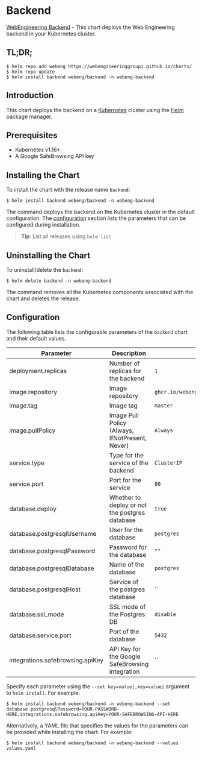 # Backend

[WebEngineering Backend](https://github.com/WebEngineeringGroupI/backend) - This chart deploys the Web Engineering backend in your Kubernetes cluster.

## TL;DR;

```console
$ helm repo add webeng https://webengineeringgroupi.github.io/charts/
$ helm repo update
$ helm install backend webeng/backend -n webeng-backend
```

## Introduction

This chart deploys the backend on a [Kubernetes](http://kubernetes.io) cluster using the [Helm](https://helm.sh) package manager.

## Prerequisites

- Kubernetes v1.16+
- A Google SafeBrowsing API key

## Installing the Chart

To install the chart with the release name `backend`:

```console
$ helm install backend webeng/backend -n webeng-backend
```

The command deploys the backend on the Kubernetes cluster in the default configuration. The [configuration](#configuration) section lists the parameters that can be configured during installation.

> **Tip**: List all releases using `helm list`

## Uninstalling the Chart

To uninstall/delete the `backend`:

```console
$ helm delete backend -n webeng-backend
```

The command removes all the Kubernetes components associated with the chart and deletes the release.

## Configuration

The following table lists the configurable parameters of the `backend` chart and their default values.

|            Parameter             |                   Description                   |                Default                 |
|----------------------------------|-------------------------------------------------|----------------------------------------|
| deployment.replicas              | Number of replicas for the backend              | `1`                                    |
| image.repository                 | Image repository                                | `ghcr.io/webengineeringgroupi/backend` |
| image.tag                        | Image tag                                       | `master`                               |
| image.pullPolicy                 | Image Pull Policy (Always, IfNotPresent, Never) | `Always`                               |
| service.type                     | Type for the service of the backend             | `ClusterIP`                            |
| service.port                     | Port for the service                            | `80`                                   |
| database.deploy                  | Whether to deploy or not the postgres database  | `true`                                 |
| database.postgresqlUsername      | User for the database                           | `postgres`                             |
| database.postgresqlPassword      | Password for the database                       | `""`                                   |
| database.postgresqlDatabase      | Name of the database                            | `postgres`                             |
| database.postgresqlHost          | Service of the postgres database                | ``                                     |
| database.ssl_mode                | SSL mode of the Postgres DB                     | `disable`                              |
| database.service.port            | Port of the database                            | `5432`                                 |
| integrations.safebrowsing.apiKey | API Key for the Google SafeBrowsing integration | ``                                     |


Specify each parameter using the `--set key=value[,key=value]` argument to `helm install`. For example:

```console
$ helm install backend webeng/backend -n webeng-backend --set database.postgresqlPassword=YOUR-PASSWORD-HERE,integrations.safebrowsing.apiKey=YOUR-SAFEBROWSING-API-HERE
```

Alternatively, a YAML file that specifies the values for the parameters can be provided while
installing the chart. For example:

```console
$ helm install backend webeng/backend -n webeng-backend --values values.yaml
```
